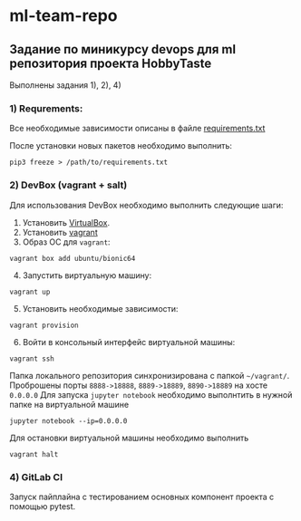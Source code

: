 # ml-team-repo

## Задание по миникурсу devops для ml репозитория проекта HobbyTaste

Выполнены задания 1), 2), 4)

### 1) Requrements:
Все необходимые зависимости описаны в файлe [requirements.txt](./vm/salt/requirements.txt)

После установки новых пакетов необходимо выполнить:
```shell script
pip3 freeze > /path/to/requirements.txt
```

### 2) DevBox (vagrant + salt)
Для использования DevBox необходимо выполнить следующие шаги:
1. Установить [VirtualBox](https://www.virtualbox.org/wiki/Downloads).
2. Установить [vagrant](https://www.vagrantup.com)
3. Образ ОС для `vagrant`:
```shell script
vagrant box add ubuntu/bionic64
```
4. Запустить виртуальную машину:
```shell script
vagrant up
```
5. Установить необходимые зависимости:
```shell script
vagrant provision
```
6. Войти в консольный интерфейс виртуальной машины:
```shell script
vagrant ssh
```

Папка локального репозитория синхронизирована с папкой `~/vagrant/`.
Проброшены порты `8888->18888`, `8889->18889`, `8890->18889` на хосте `0.0.0.0`
Для запуска `jupyter notebook` необходимо выполнтить в нужной папке на виртуальной машине
```shell script
jupyter notebook --ip=0.0.0.0
```

Для остановки виртуальной машины необходимо выполнить
```shell script
vagrant halt
```

### 4) GitLab CI
Запуск пайплайна с тестированием основных компонент проекта с помощью pytest.